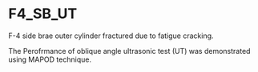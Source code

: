 # F4_SB_UT

F-4 side brae outer cylinder fractured due to fatigue cracking.

The Perofrmance of oblique angle ultrasonic test (UT) was demonstrated using MAPOD technique.
